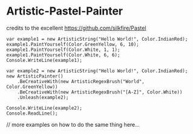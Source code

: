 # Artistic-Pastel-Painter
credits to the excellent https://github.com/silkfire/Pastel

```
var example1 = new ArtisticString("Hello World!", Color.IndianRed);
example1.PaintYourself(Color.GreenYellow, 6, 10);
example1.PaintYourself(Color.White, 1, 1);
example1.PaintYourself(Color.White, 6, 6);
Console.WriteLine(example1);

var example2 = new ArtisticString("Hello World!", Color.IndianRed);
new ArtisticPainter()
    .BeCreativeWith(new ArtisticRegexBrush("World", Color.GreenYellow))
    .BeCreativeWith(new ArtisticRegexBrush("[A-Z]", Color.White))
    .Unleash(example2);

Console.WriteLine(example2);
Console.ReadLine();
```

// more examples on how to do the same thing here...
